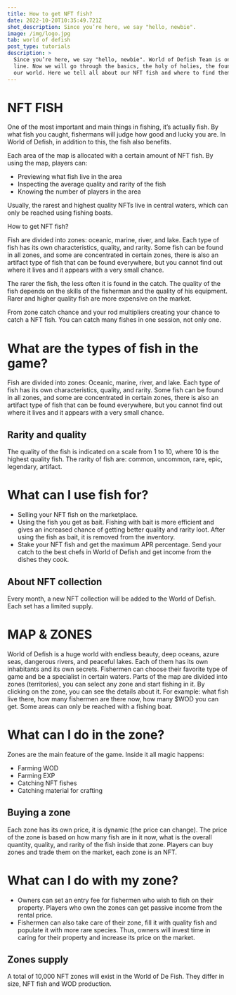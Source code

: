 ```yaml
---
title: How to get NFT fish?
date: 2022-10-20T10:35:49.721Z
shot_description: Since you’re here, we say "hello, newbie".
image: /img/logo.jpg
tab: world of defish
post_type: tutorials
description: >
  Since you’re here, we say "hello, newbie". World of Defish Team is on the
  line. Now we will go through the basics, the holy of holies, the foundation of
  our world. Here we tell all about our NFT fish and where to find them!
---
```

<!--StartFragment-->

# NFT FISH

One of the most important and main things in fishing, it’s actually fish. By what fish you caught, fishermans will judge how good and lucky you are. In World of Defish, in addition to this, the fish also benefits.

Each area of the map is allocated with a certain amount of NFT fish. By using the map, players can:

* Previewing what fish live in the area
* Inspecting the average quality and rarity of the fish
* Knowing the number of players in the area



Usually, the rarest and highest quality NFTs live in central waters, which can only be reached using fishing boats.

How to get NFT fish?

Fish are divided into zones: oceanic, marine, river, and lake. Each type of fish has its own characteristics, quality, and rarity. Some fish can be found in all zones, and some are concentrated in certain zones, there is also an artifact type of fish that can be found everywhere, but you cannot find out where it lives and it appears with a very small chance.

The rarer the fish, the less often it is found in the catch. The quality of the fish depends on the skills of the fisherman and the quality of his equipment. Rarer and higher quality fish are more expensive on the market.

From zone catch chance and your rod multipliers creating your chance to catch a NFT fish. You can catch many fishes in one session, not only one.

# What are the types of fish in the game?

Fish are divided into zones: Oceanic, marine, river, and lake. Each type of fish has its own characteristics, quality, and rarity. Some fish can be found in all zones, and some are concentrated in certain zones, there is also an artifact type of fish that can be found everywhere, but you cannot find out where it lives and it appears with a very small chance.

## Rarity and quality

The quality of the fish is indicated on a scale from 1 to 10, where 10 is the highest quality fish. The rarity of fish are: common, uncommon, rare, epic, legendary, artifact.

# What can I use fish for?

* Selling your NFT fish on the marketplace.
* Using the fish you get as bait. Fishing with bait is more efficient and gives an increased chance of getting better quality and rarity loot. After using the fish as bait, it is removed from the inventory.
* Stake your NFT fish and get the maximum APR percentage. Send your catch to the best chefs in World of Defish and get income from the dishes they cook.

## About NFT collection

Every month, a new NFT collection will be added to the World of Defish. Each set has a limited supply.

# MAP & ZONES

World of Defish is a huge world with endless beauty, deep oceans, azure seas, dangerous rivers, and peaceful lakes. Each of them has its own inhabitants and its own secrets. Fishermen can choose their favorite type of game and be a specialist in certain waters. Parts of the map are divided into zones (territories), you can select any zone and start fishing in it. By clicking on the zone, you can see the details about it. For example: what fish live there, how many fishermen are there now, how many $WOD you can get. Some areas can only be reached with a fishing boat.

# What can I do in the zone?

Zones are the main feature of the game. Inside it all magic happens:

* Farming WOD
* Farming EXP
* Catching NFT fishes
* Catching material for crafting

## Buying a zone

Each zone has its own price, it is dynamic (the price can change). The price of the zone is based on how many fish are in it now, what is the overall quantity, quality, and rarity of the fish inside that zone. Players can buy zones and trade them on the market, each zone is an NFT.

# What can I do with my zone?

* Owners can set an entry fee for fishermen who wish to fish on their property. Players who own the zones can get passive income from the rental price.
* Fishermen can also take care of their zone, fill it with quality fish and populate it with more rare species. Thus, owners will invest time in caring for their property and increase its price on the market.

## Zones supply

A total of 10,000 NFT zones will exist in the World of De Fish. They differ in size, NFT fish and WOD production.

<!--EndFragment-->